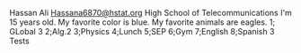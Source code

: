 Hassan Ali
Hassana6870@hstat.org
High School of Telecommunications
I'm 15 years old. My favorite color is blue. My favorite animals are eagles.
1; GLobal 3 2;Alg.2 3;Physics 4;Lunch 5;SEP 6;Gym 7;English 8;Spanish 3
Tests